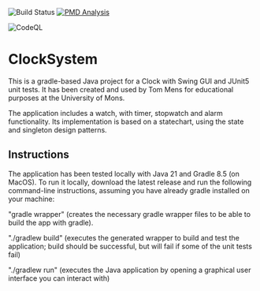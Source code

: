 ![Build Status](https://github.com/LemaireEmilien/ClockSystem_LE/actions/workflows/gradle.yml/badge.svg)
[![PMD Analysis](https://github.com/LemaireEmilien/ClockSystem_LE/actions/workflows/PMDAnalysis.yml/badge.svg)](https://github.com/LemaireEmilien/ClockSystem_LE/actions/workflows/PMDAnalysis.yml)

![CodeQL](https://github.com/LemaireEmilien/ClockSystem_LE/actions/workflows/codeql.yml/badge.svg)

# ClockSystem

This is a gradle-based Java project for a Clock with Swing GUI and JUnit5 unit tests. It has been created and used by Tom Mens for educational purposes at the University of Mons.

The application includes a watch, with timer, stopwatch and alarm functionality.
Its implementation is based on a statechart, using the state and singleton design patterns.


## Instructions

The application has been tested locally with Java 21 and Gradle 8.5 (on MacOS). To run it locally, download the latest release and run the following command-line instructions, assuming you have already gradle installed on your machine:

"gradle wrapper" (creates the necessary gradle wrapper files to be able to build the app with gradle).

"./gradlew build" (executes the generated wrapper to build and test the application; build should be successful, but will fail if some of the unit tests fail)

"./gradlew run" (executes the Java application by opening a graphical user interface you can interact with)
